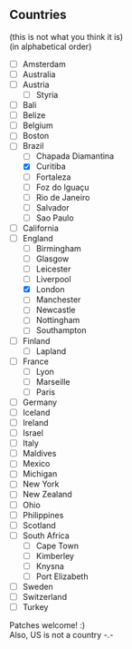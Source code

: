 ## Countries

(this is not what you think it is)  
(in alphabetical order)  

- [ ] Amsterdam
- [ ] Australia
- [ ] Austria
    - [ ] Styria
- [ ] Bali
- [ ] Belize
- [ ] Belgium
- [ ] Boston
- [ ] Brazil
    - [ ] Chapada Diamantina
    - [x] Curitiba
    - [ ] Fortaleza
    - [ ] Foz do Iguaçu
    - [ ] Rio de Janeiro
    - [ ] Salvador
    - [ ] Sao Paulo
- [ ] California
- [ ] England
    - [ ] Birmingham
    - [ ] Glasgow
    - [ ] Leicester
    - [ ] Liverpool
    - [x] London
    - [ ] Manchester
    - [ ] Newcastle
    - [ ] Nottingham
    - [ ] Southampton
- [ ] Finland
    - [ ] Lapland
- [ ] France
    - [ ] Lyon
    - [ ] Marseille
    - [ ] Paris
- [ ] Germany
- [ ] Iceland
- [ ] Ireland
- [ ] Israel
- [ ] Italy
- [ ] Maldives
- [ ] Mexico
- [ ] Michigan
- [ ] New York
- [ ] New Zealand
- [ ] Ohio
- [ ] Philippines
- [ ] Scotland
- [ ] South Africa
    - [ ] Cape Town
    - [ ] Kimberley
    - [ ] Knysna
    - [ ] Port Elizabeth
- [ ] Sweden
- [ ] Switzerland
- [ ] Turkey

Patches welcome! :)  
Also, US is not a country -.-
